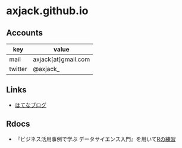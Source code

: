 # axjack.github.io

## Accounts
 | key | value |
 |---- |----|
 | mail | axjack[at]gmail.com |
 | twitter | @axjack_ |
 
## Links
 - [はてなブログ](https://axjack.hatenablog.jp)
 
## Rdocs
 - 『ビジネス活用事例で学ぶ データサイエンス入門』を用いて[Rの練習](https://axjack.github.io/rdocs/11915/11915.html)
